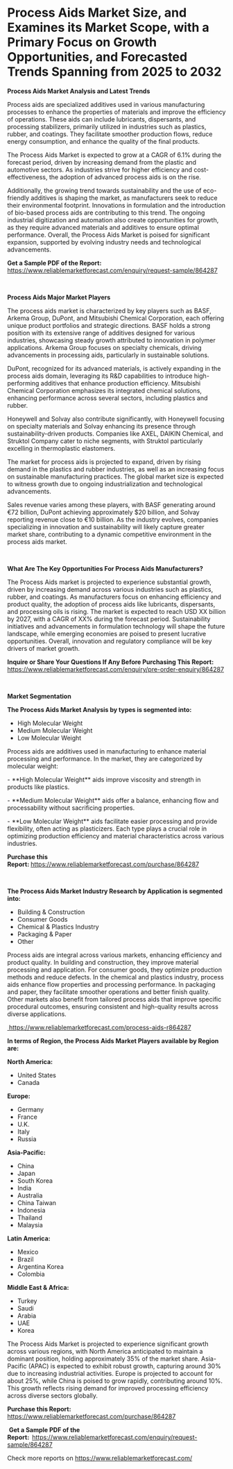 <p><h1>Process Aids Market Size, and Examines its Market Scope, with a Primary Focus on Growth Opportunities, and Forecasted Trends Spanning from 2025 to 2032</h1></p><p><strong>Process Aids Market Analysis and Latest Trends</strong></p>
<p><p>Process aids are specialized additives used in various manufacturing processes to enhance the properties of materials and improve the efficiency of operations. These aids can include lubricants, dispersants, and processing stabilizers, primarily utilized in industries such as plastics, rubber, and coatings. They facilitate smoother production flows, reduce energy consumption, and enhance the quality of the final products.</p><p>The Process Aids Market is expected to grow at a CAGR of 6.1% during the forecast period, driven by increasing demand from the plastic and automotive sectors. As industries strive for higher efficiency and cost-effectiveness, the adoption of advanced process aids is on the rise. </p><p>Additionally, the growing trend towards sustainability and the use of eco-friendly additives is shaping the market, as manufacturers seek to reduce their environmental footprint. Innovations in formulation and the introduction of bio-based process aids are contributing to this trend. The ongoing industrial digitization and automation also create opportunities for growth, as they require advanced materials and additives to ensure optimal performance. Overall, the Process Aids Market is poised for significant expansion, supported by evolving industry needs and technological advancements.</p></p>
<p><strong>Get a Sample PDF of the Report:&nbsp;</strong> <a href="https://www.reliablemarketforecast.com/enquiry/request-sample/864287?utm_campaign=2577&utm_medium=2&utm_source=Github&utm_content=ia&utm_term=20022025&utm_id=process-aids">https://www.reliablemarketforecast.com/enquiry/request-sample/864287</a></p>
<p>&nbsp;</p>
<p><strong>Process Aids Major Market Players</strong></p>
<p><p>The process aids market is characterized by key players such as BASF, Arkema Group, DuPont, and Mitsubishi Chemical Corporation, each offering unique product portfolios and strategic directions. BASF holds a strong position with its extensive range of additives designed for various industries, showcasing steady growth attributed to innovation in polymer applications. Arkema Group focuses on specialty chemicals, driving advancements in processing aids, particularly in sustainable solutions.</p><p>DuPont, recognized for its advanced materials, is actively expanding in the process aids domain, leveraging its R&D capabilities to introduce high-performing additives that enhance production efficiency. Mitsubishi Chemical Corporation emphasizes its integrated chemical solutions, enhancing performance across several sectors, including plastics and rubber.</p><p>Honeywell and Solvay also contribute significantly, with Honeywell focusing on specialty materials and Solvay enhancing its presence through sustainability-driven products. Companies like AXEL, DAIKIN Chemical, and Struktol Company cater to niche segments, with Struktol particularly excelling in thermoplastic elastomers.</p><p>The market for process aids is projected to expand, driven by rising demand in the plastics and rubber industries, as well as an increasing focus on sustainable manufacturing practices. The global market size is expected to witness growth due to ongoing industrialization and technological advancements.</p><p>Sales revenue varies among these players, with BASF generating around €72 billion, DuPont achieving approximately $20 billion, and Solvay reporting revenue close to €10 billion. As the industry evolves, companies specializing in innovation and sustainability will likely capture greater market share, contributing to a dynamic competitive environment in the process aids market.</p></p>
<p>&nbsp;</p>
<p><strong>What Are The Key Opportunities For Process Aids Manufacturers?</strong></p>
<p><p>The Process Aids market is projected to experience substantial growth, driven by increasing demand across various industries such as plastics, rubber, and coatings. As manufacturers focus on enhancing efficiency and product quality, the adoption of process aids like lubricants, dispersants, and processing oils is rising. The market is expected to reach USD XX billion by 2027, with a CAGR of XX% during the forecast period. Sustainability initiatives and advancements in formulation technology will shape the future landscape, while emerging economies are poised to present lucrative opportunities. Overall, innovation and regulatory compliance will be key drivers of market growth.</p></p>
<p><strong>Inquire or Share Your Questions If Any Before Purchasing This Report:</strong> <a href="https://www.reliablemarketforecast.com/enquiry/pre-order-enquiry/864287?utm_campaign=2577&utm_medium=2&utm_source=Github&utm_content=ia&utm_term=20022025&utm_id=process-aids">https://www.reliablemarketforecast.com/enquiry/pre-order-enquiry/864287</a></p>
<p>&nbsp;</p>
<p><strong>Market Segmentation</strong></p>
<p><strong>The Process Aids Market Analysis by types is segmented into:</strong></p>
<p><ul><li>High Molecular Weight</li><li>Medium Molecular Weight</li><li>Low Molecular Weight</li></ul></p>
<p><p>Process aids are additives used in manufacturing to enhance material processing and performance. In the market, they are categorized by molecular weight: </p><p>- **High Molecular Weight** aids improve viscosity and strength in products like plastics. </p><p>- **Medium Molecular Weight** aids offer a balance, enhancing flow and processability without sacrificing properties. </p><p>- **Low Molecular Weight** aids facilitate easier processing and provide flexibility, often acting as plasticizers. Each type plays a crucial role in optimizing production efficiency and material characteristics across various industries.</p></p>
<p><strong>Purchase this Report:&nbsp;</strong><a href="https://www.reliablemarketforecast.com/purchase/864287?utm_campaign=2577&utm_medium=2&utm_source=Github&utm_content=ia&utm_term=20022025&utm_id=process-aids">https://www.reliablemarketforecast.com/purchase/864287</a></p>
<p>&nbsp;</p>
<p><strong>The Process Aids Market Industry Research by Application is segmented into:</strong></p>
<p><ul><li>Building & Construction</li><li>Consumer Goods</li><li>Chemical & Plastics Industry</li><li>Packaging & Paper</li><li>Other</li></ul></p>
<p><p>Process aids are integral across various markets, enhancing efficiency and product quality. In building and construction, they improve material processing and application. For consumer goods, they optimize production methods and reduce defects. In the chemical and plastics industry, process aids enhance flow properties and processing performance. In packaging and paper, they facilitate smoother operations and better finish quality. Other markets also benefit from tailored process aids that improve specific procedural outcomes, ensuring consistent and high-quality results across diverse applications.</p></p>
<p><a href="https://www.reliablemarketforecast.com/process-aids-r864287?utm_campaign=2577&utm_medium=2&utm_source=Github&utm_content=ia&utm_term=20022025&utm_id=process-aids">&nbsp;https://www.reliablemarketforecast.com/process-aids-r864287</a></p>
<p><strong>In terms of Region, the Process Aids Market Players available by Region are:</strong></p>
<p>
    <p> <strong> North America: </strong>
        <ul>
            <li>United States</li>
            <li>Canada</li>
        </ul>
        </p> 
    <p> <strong> Europe: </strong>
        <ul>
            <li>Germany</li>
            <li>France</li>
            <li>U.K.</li>
            <li>Italy</li>
            <li>Russia</li>
        </ul>
        </p> 
    <p> <strong> Asia-Pacific: </strong>
        <ul>
            <li>China</li>
            <li>Japan</li>
            <li>South Korea</li>
            <li>India</li>
            <li>Australia</li>
            <li>China Taiwan</li>
            <li>Indonesia</li>
            <li>Thailand</li>
            <li>Malaysia</li>
        </ul>
        </p> 
    <p> <strong> Latin America: </strong>
        <ul>
            <li>Mexico</li>
            <li>Brazil</li>
            <li>Argentina Korea</li>
            <li>Colombia</li>
        </ul>
        </p> 
    <p> <strong> Middle East & Africa: </strong>
        <ul>
            <li>Turkey</li>
            <li>Saudi</li>
            <li>Arabia</li>
            <li>UAE</li>
            <li>Korea</li>
        </ul>
    </p>
    </p>
<p><p>The Process Aids Market is projected to experience significant growth across various regions, with North America anticipated to maintain a dominant position, holding approximately 35% of the market share. Asia-Pacific (APAC) is expected to exhibit robust growth, capturing around 30% due to increasing industrial activities. Europe is projected to account for about 25%, while China is poised to grow rapidly, contributing around 10%. This growth reflects rising demand for improved processing efficiency across diverse sectors globally.</p></p>
<p><strong>Purchase this Report: </strong><a href="https://www.reliablemarketforecast.com/purchase/864287?utm_campaign=2577&utm_medium=2&utm_source=Github&utm_content=ia&utm_term=20022025&utm_id=process-aids">https://www.reliablemarketforecast.com/purchase/864287</a></p>
<p>&nbsp;<strong>Get a Sample PDF of the Report:&nbsp;&nbsp;</strong><a href="https://www.reliablemarketforecast.com/enquiry/request-sample/864287?utm_campaign=2577&utm_medium=2&utm_source=Github&utm_content=ia&utm_term=20022025&utm_id=process-aids">https://www.reliablemarketforecast.com/enquiry/request-sample/864287</a></p>
<p><strong></strong></p>
<p>Check more reports on <a href="https://www.reliablemarketforecast.com/?utm_campaign=2577&utm_medium=2&utm_source=Github&utm_content=ia&utm_term=20022025&utm_id=process-aids">https://www.reliablemarketforecast.com/</a></p>